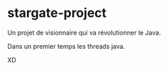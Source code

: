 # stargate-project

Un projet de visionnaire qui va révolutionner le Java. 
 
Dans un premier temps les threads java. 

XD